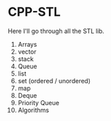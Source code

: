 # CPP-STL
Here I'll go through all the STL lib. 
1. Arrays
2. vector
3. stack
4. Queue
5. list
6. set (ordered / unordered)
7. map
8. Deque
9. Priority Queue
10. Algorithms
